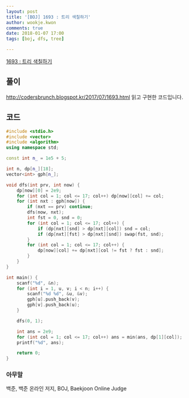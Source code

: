 ```yaml
---
layout: post
title: '[BOJ] 1693 : 트리 색칠하기'
author: wookje.kwon
comments: true
date: 2018-01-07 17:00
tags: [boj, dfs, tree]

---
```


[1693 : 트리 색칠하기](https://www.acmicpc.net/problem/1693)

## 풀이

http://codersbrunch.blogspot.kr/2017/07/1693.html 읽고 구현한 코드입니다.

## 코드

```cpp
#include <stdio.h>
#include <vector>
#include <algorithm>
using namespace std;

const int n_ = 1e5 + 5;

int n, dp[n_][18];
vector<int> gph[n_];

void dfs(int prv, int now) {
	dp[now][0] = 2e9;
	for (int col = 1; col <= 17; col++) dp[now][col] += col;
	for (int nxt : gph[now]) {
		if (nxt == prv) continue;
		dfs(now, nxt);
		int fst = 0, snd = 0;
		for (int col = 1; col <= 17; col++) {
			if (dp[nxt][snd] > dp[nxt][col]) snd = col;
			if (dp[nxt][fst] > dp[nxt][snd]) swap(fst, snd);
		}
		for (int col = 1; col <= 17; col++) {
			dp[now][col] += dp[nxt][col != fst ? fst : snd];
		}
	}
}

int main() {
	scanf("%d", &n);
	for (int i = 1, u, v; i < n; i++) {
		scanf("%d %d", &u, &v);
		gph[u].push_back(v);
		gph[v].push_back(u);
	}

	dfs(0, 1);

	int ans = 2e9;
	for (int col = 1; col <= 17; col++) ans = min(ans, dp[1][col]);
	printf("%d", ans);

	return 0;
}
```

### 아무말  
백준, 백준 온라인 저지, BOJ, Baekjoon Online Judge
